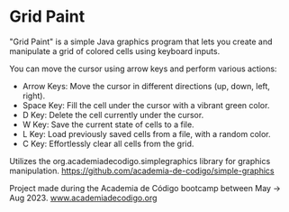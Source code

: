# Grid Paint

"Grid Paint" is a simple Java graphics program that lets you create and manipulate a grid of colored cells using keyboard inputs.
<p></p>

You can move the cursor using arrow keys and perform various actions:

 <ul>
        <li>Arrow Keys: Move the cursor in different directions (up, down, left, right).</li>
        <li>Space Key: Fill the cell under the cursor with a vibrant green color.</li>
        <li>D Key: Delete the cell currently under the cursor.</li>
        <li>W Key: Save the current state of cells to a file.</li>
        <li>L Key: Load previously saved cells from a file, with a random color.</li>
        <li>C Key: Effortlessly clear all cells from the grid.</li>
 </ul>

Utilizes the org.academiadecodigo.simplegraphics library for graphics manipulation. https://github.com/academia-de-codigo/simple-graphics

Project made during the Academia de Código bootcamp between May -> Aug 2023. www.academiadecodigo.org

